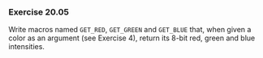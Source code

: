### Exercise 20.05

Write macros named `GET_RED`, `GET_GREEN` and `GET_BLUE` that, when given a
color as an argument (see Exercise 4), return its 8-bit red, green and blue
intensities.

